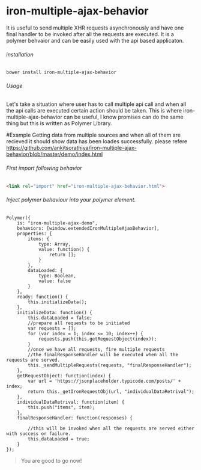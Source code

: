 # iron-multiple-ajax-behavior
It is useful to send multiple XHR requests asynchronously and have one final handler to be invoked after all the requests are executed.
It is a polymer behvaior and can be easily used with the api based applicaton.

###### installation
```
bower install iron-multiple-ajax-behavior
```
###### Usage

Let's take a situation where user has to call multiple api call and when all the api calls are executed certain action should be taken.
This is where iron-multiple-ajax-behavior can be useful, I know promises can do the same thing but this is written as Polymer Library.

#Example
Getting data from multiple sources and when all of them are recieved it should show data has been loades successfully.
please refere https://github.com/ankitsorathiya/iron-multiple-ajax-behavior/blob/master/demo/index.html

###### First import following behavior
```html
<link rel="import" href="iron-multiple-ajax-behavior.html">
```
###### Inject polymer behaviour into your polymer element.

```
Polymer({
    is: "iron-multiple-ajax-demo",
    behaviors: [window.extendedIronMultipleAjaxBehavior],
    properties: {
        items: {
            type: Array,
            value: function() {
                return [];
            }
        },
        dataLoaded: {
            type: Boolean,
            value: false
        }
    },
    ready: function() {
        this.initializeData();
    },
    initializeData: function() {
        this.dataLoaded = false;
        //prepare all requests to be initiated
        var requests = [];
        for (var index = 1; index <= 10; index++) {
            requests.push(this.getRequestObject(index));
        }
        //once we have all requests, fire multiple requests
        //the finalResponseHandler will be executed when all the requests are served.
        this._sendMultipleRequests(requests, "finalResponseHandler");
    },
    getRequestObject: function(index) {
        var url = 'https://jsonplaceholder.typicode.com/posts/' + index;
        return this._getIronRequestObj(url, "individualDataRetrival");
    },
    individualDataRetrival: function(item) {
        this.push("items", item);
    },
    finalResponseHandler: function(responses) {

        //this will be invoked when all the requests are served either with success or failure.
        this.dataLoaded = true;
    }
});
 ```
> You are good to go now!
